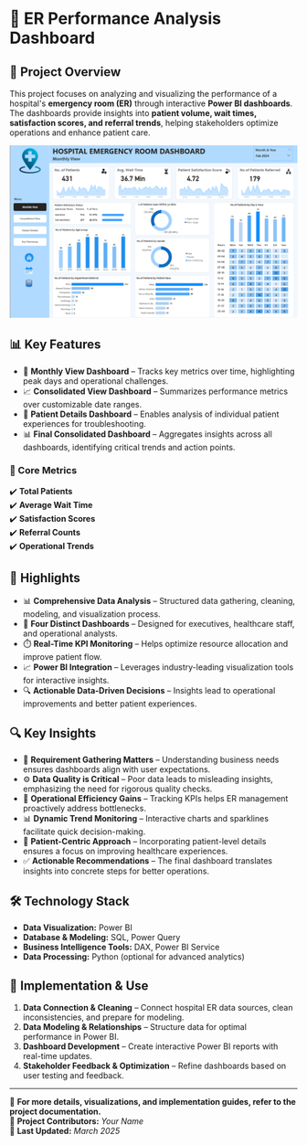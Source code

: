 # 🏥 ER Performance Analysis Dashboard

## 📌 Project Overview  
This project focuses on analyzing and visualizing the performance of a hospital's **emergency room (ER)** through interactive **Power BI dashboards**. The dashboards provide insights into **patient volume, wait times, satisfaction scores, and referral trends**, helping stakeholders optimize operations and enhance patient care.


![Hospital Dashboard](https://github.com/Aprak0899/Hospital_Analysis/blob/main/Images/Home.png)

## 📊 Key Features  
- 📅 **Monthly View Dashboard** – Tracks key metrics over time, highlighting peak days and operational challenges.  
- 📈 **Consolidated View Dashboard** – Summarizes performance metrics over customizable date ranges.  
- 👥 **Patient Details Dashboard** – Enables analysis of individual patient experiences for troubleshooting.  
- 📊 **Final Consolidated Dashboard** – Aggregates insights across all dashboards, identifying critical trends and action points.  

### 🔑 Core Metrics  
✔️ **Total Patients**  
✔️ **Average Wait Time**  
✔️ **Satisfaction Scores**  
✔️ **Referral Counts**  
✔️ **Operational Trends**  

## 🚀 Highlights  
- 📊 **Comprehensive Data Analysis** – Structured data gathering, cleaning, modeling, and visualization process.  
- 🏥 **Four Distinct Dashboards** – Designed for executives, healthcare staff, and operational analysts.  
- ⏱️ **Real-Time KPI Monitoring** – Helps optimize resource allocation and improve patient flow.  
- 📈 **Power BI Integration** – Leverages industry-leading visualization tools for interactive insights.  
- 🔍 **Actionable Data-Driven Decisions** – Insights lead to operational improvements and better patient experiences.  

## 🔍 Key Insights  
- 📌 **Requirement Gathering Matters** – Understanding business needs ensures dashboards align with user expectations.  
- ⚙️ **Data Quality is Critical** – Poor data leads to misleading insights, emphasizing the need for rigorous quality checks.  
- 🏥 **Operational Efficiency Gains** – Tracking KPIs helps ER management proactively address bottlenecks.  
- 📊 **Dynamic Trend Monitoring** – Interactive charts and sparklines facilitate quick decision-making.  
- 🎯 **Patient-Centric Approach** – Incorporating patient-level details ensures a focus on improving healthcare experiences.  
- ✅ **Actionable Recommendations** – The final dashboard translates insights into concrete steps for better operations.  

## 🛠️ Technology Stack  
- **Data Visualization:** Power BI  
- **Database & Modeling:** SQL, Power Query  
- **Business Intelligence Tools:** DAX, Power BI Service  
- **Data Processing:** Python (optional for advanced analytics)  

## 🚀 Implementation & Use  
1. **Data Connection & Cleaning** – Connect hospital ER data sources, clean inconsistencies, and prepare for modeling.  
2. **Data Modeling & Relationships** – Structure data for optimal performance in Power BI.  
3. **Dashboard Development** – Create interactive Power BI reports with real-time updates.  
4. **Stakeholder Feedback & Optimization** – Refine dashboards based on user testing and feedback.  

---

📂 **For more details, visualizations, and implementation guides, refer to the project documentation.**  
🔗 **Project Contributors:** *Your Name*  
📅 **Last Updated:** *March 2025*  
